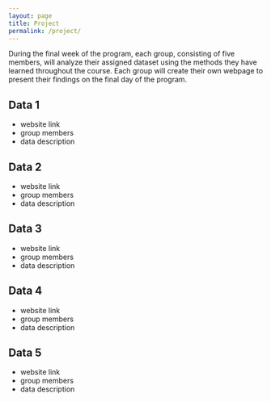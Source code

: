 ```yaml
---
layout: page
title: Project
permalink: /project/
---
```

During the final week of the program, each group, consisting of five members, will analyze their assigned dataset using the methods they have learned throughout the course. Each group will create their own webpage to present their findings on the final day of the program.

## Data 1
- website link
- group members
- data description

## Data 2
- website link
- group members
- data description

## Data 3
- website link
- group members
- data description

## Data 4
- website link
- group members
- data description

## Data 5
- website link
- group members
- data description
